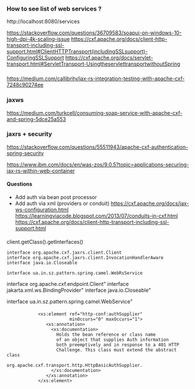 ### How to see list of web services ?

http://localhost:8080/services

https://stackoverflow.com/questions/36709583/soapui-on-windows-10-high-dpi-4k-scaling-issue
https://cxf.apache.org/docs/client-http-transport-including-ssl-support.html#ClientHTTPTransport(includingSSLsupport)-ConfiguringSSLSupport
https://cxf.apache.org/docs/servlet-transport.html#ServletTransport-UsingtheservlettransportwithoutSpring

### 

https://medium.com/callibrity/jax-rs-integration-testing-with-apache-cxf-7248c90274ee

### jaxws
https://medium.com/turkcell/consuming-soap-service-with-apache-cxf-and-spring-5dce25a553

### jaxrs + security
https://stackoverflow.com/questions/55511943/apache-cxf-authentication-spring-security

https://www.ibm.com/docs/en/was-zos/9.0.5?topic=applications-securing-jax-rs-within-web-container

#### Questions

* Add auth via bean post processor
* Add auth via xml (providers or conduit)
  https://cxf.apache.org/docs/jax-ws-configuration.html
  https://learningviacode.blogspot.com/2013/07/conduits-in-cxf.html
  https://cxf.apache.org/docs/client-http-transport-including-ssl-support.html



####

client.getClass().getInterfaces()

    interface org.apache.cxf.jaxrs.client.Client
    interface org.apache.cxf.jaxrs.client.InvocationHandlerAware
    interface java.io.Closeable

    interface ua.in.sz.pattern.spring.camel.WebRsService

interface org.apache.cxf.endpoint.Client"
interface jakarta.xml.ws.BindingProvider"
interface java.io.Closeable"

interface ua.in.sz.pattern.spring.camel.WebService"

####

                <xs:element ref="http-conf:authSupplier" 
                			minOccurs="0" maxOccurs="1">
                   <xs:annotation>
                     <xs:documentation>
                       Holds the bean reference or class name
                       of an object that supplies Auth information
                       both preemptively and in response to a 401 HTTP
                       Challenge. This class must extend the abstract class 
                       org.apache.cxf.transport.http.HttpBasicAuthSupplier.
                     </xs:documentation>
                   </xs:annotation>
                </xs:element>
